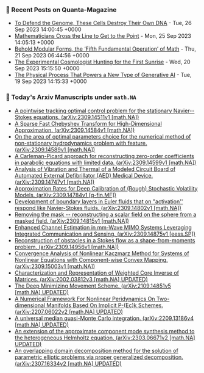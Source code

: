 ### 📝 Recent Posts on Quanta-Magazine
<!-- quanta starts -->
* <a href="https://www.quantamagazine.org/to-defend-the-genome-these-cells-destroy-their-own-dna-20230926/">To Defend the Genome, These Cells Destroy Their Own DNA</a> - Tue, 26 Sep 2023 14:00:45 +0000
* <a href="https://www.quantamagazine.org/mathematicians-cross-the-line-to-get-to-the-point-20230925/">Mathematicians Cross the Line to Get to the Point</a> - Mon, 25 Sep 2023 14:05:13 +0000
* <a href="https://www.quantamagazine.org/behold-modular-forms-the-fifth-fundamental-operation-of-math-20230921/">Behold Modular Forms, the ‘Fifth Fundamental Operation’ of Math</a> - Thu, 21 Sep 2023 06:44:56 +0000
* <a href="https://www.quantamagazine.org/the-experimental-cosmologist-hunting-for-the-first-sunrise-20230920/">The Experimental Cosmologist Hunting for the First Sunrise</a> - Wed, 20 Sep 2023 15:15:50 +0000
* <a href="https://www.quantamagazine.org/new-physics-inspired-generative-ai-exceeds-expectations-20230919/">The Physical Process That Powers a New Type of Generative AI</a> - Tue, 19 Sep 2023 14:15:33 +0000
<!-- quanta ends -->
### 📝 Today's Arxiv Manuscripts under ``math.NA``
<!-- arxiv-math-na starts -->
* <a href="http://arxiv.org/abs/2309.14511">A pointwise tracking optimal control problem for the stationary Navier--Stokes equations. (arXiv:2309.14511v1 [math.NA])</a>
* <a href="http://arxiv.org/abs/2309.14584">A Sparse Fast Chebyshev Transform for High-Dimensional Approximation. (arXiv:2309.14584v1 [math.NA])</a>
* <a href="http://arxiv.org/abs/2309.14589">On the area of optimal parameters choice for the numerical method of non-stationary hydrodynamics problem with feature. (arXiv:2309.14589v1 [math.NA])</a>
* <a href="http://arxiv.org/abs/2309.14599">A Carleman-Picard approach for reconstructing zero-order coefficients in parabolic equations with limited data. (arXiv:2309.14599v1 [math.NA])</a>
* <a href="http://arxiv.org/abs/2309.14747">Analysis of Vibration and Thermal of a Modeled Circuit Board of Automated External Defibrillator (AED) Medical Device. (arXiv:2309.14747v1 [math.NA])</a>
* <a href="http://arxiv.org/abs/2309.14784">Approximation Rates for Deep Calibration of (Rough) Stochastic Volatility Models. (arXiv:2309.14784v1 [q-fin.MF])</a>
* <a href="http://arxiv.org/abs/2309.14802">Development of boundary layers in Euler fluids that on "activation'' respond like Navier-Stokes fluids. (arXiv:2309.14802v1 [math.NA])</a>
* <a href="http://arxiv.org/abs/2309.14815">Removing the mask -- reconstructing a scalar field on the sphere from a masked field. (arXiv:2309.14815v1 [math.NA])</a>
* <a href="http://arxiv.org/abs/2309.14875">Enhanced Channel Estimation in mm-Wave MIMO Systems Leveraging Integrated Communication and Sensing. (arXiv:2309.14875v1 [eess.SP])</a>
* <a href="http://arxiv.org/abs/2309.14956">Reconstruction of obstacles in a Stokes flow as a shape-from-moments problem. (arXiv:2309.14956v1 [math.NA])</a>
* <a href="http://arxiv.org/abs/2309.15003">Convergence Analysis of Nonlinear Kaczmarz Method for Systems of Nonlinear Equations with Component-wise Convex Mapping. (arXiv:2309.15003v1 [math.NA])</a>
* <a href="http://arxiv.org/abs/2002.03812">Characterization and Representation of Weighted Core Inverse of Matrices. (arXiv:2002.03812v3 [math.NA] UPDATED)</a>
* <a href="http://arxiv.org/abs/2109.14851">The Deep Minimizing Movement Scheme. (arXiv:2109.14851v5 [math.NA] UPDATED)</a>
* <a href="http://arxiv.org/abs/2207.06022">A Numerical Framework For Nonlinear Peridynamics On Two-dimensional Manifolds Based On Implicit P-(Ec)k Schemes. (arXiv:2207.06022v2 [math.NA] UPDATED)</a>
* <a href="http://arxiv.org/abs/2209.13186">A universal median quasi-Monte Carlo integration. (arXiv:2209.13186v4 [math.NA] UPDATED)</a>
* <a href="http://arxiv.org/abs/2303.06671">An extension of the approximate component mode synthesis method to the heterogeneous Helmholtz equation. (arXiv:2303.06671v2 [math.NA] UPDATED)</a>
* <a href="http://arxiv.org/abs/2307.16334">An overlapping domain decomposition method for the solution of parametric elliptic problems via proper generalized decomposition. (arXiv:2307.16334v2 [math.NA] UPDATED)</a>
<!-- arxiv-math-na ends -->
